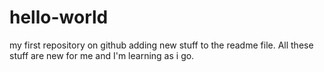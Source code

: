 # hello-world
my first repository on github
adding new stuff to the readme file. All these stuff are new for me and I'm learning as i go.
